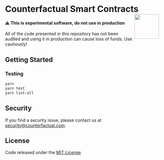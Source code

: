 # Counterfactual Smart Contracts <img align="right" src="https://static1.squarespace.com/static/59ee6243268b96cc1fb2b14a/t/5af73bca1ae6cf80fc1cc250/1529369816810/?format=1500w" height="80px" /> 

#### ⚠️️️ This is experimental software, do not use in production
All of the code presented in this repository has not been audited and using it in production can cause loss of funds. Use cautiously!

## Getting Started

### Testing

```bash
yarn
yarn test
yarn lint:all
```

## Security
If you find a security issue, please contact us at security@counterfactual.com.

## License

Code released under the [MIT License](LICENSE)
